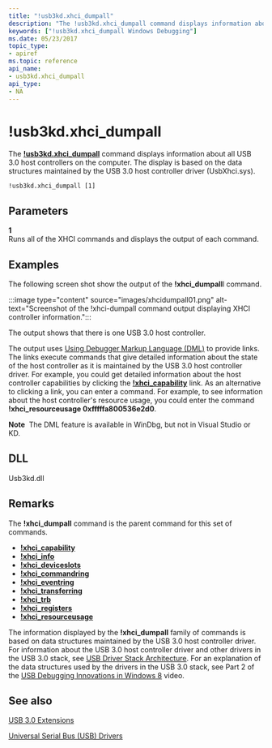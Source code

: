```yaml
---
title: "!usb3kd.xhci_dumpall"
description: "The !usb3kd.xhci_dumpall command displays information about all USB 3.0 host controllers on the computer. The display is based on the data structures maintained by UsbXhci.sys."
keywords: ["!usb3kd.xhci_dumpall Windows Debugging"]
ms.date: 05/23/2017
topic_type:
- apiref
ms.topic: reference
api_name:
- usb3kd.xhci_dumpall
api_type:
- NA
---
```


# !usb3kd.xhci\_dumpall

The [**!usb3kd.xhci\_dumpall**](-usb3kd-device-info.md) command displays information about all USB 3.0 host controllers on the computer. The display is based on the data structures maintained by the USB 3.0 host controller driver (UsbXhci.sys).

```dbgcmd
!usb3kd.xhci_dumpall [1]
```

## Parameters

<span id="_____________1"></span> **1**  
Runs all of the XHCI commands and displays the output of each command.

## Examples

The following screen shot show the output of the **!xhci\_dumpall**l command.

:::image type="content" source="images/xhcidumpall01.png" alt-text="Screenshot of the !xhci-dumpall command output displaying XHCI controller information.":::

The output shows that there is one USB 3.0 host controller.

The output uses [Using Debugger Markup Language (DML)](../debugger/debugger-markup-language-commands.md) to provide links. The links execute commands that give detailed information about the state of the host controller as it is maintained by the USB 3.0 host controller driver. For example, you could get detailed information about the host controller capabilities by clicking the [**!xhci\_capability**](-usb3kd-xhci-capability.md) link. As an alternative to clicking a link, you can enter a command. For example, to see information about the host controller's resource usage, you could enter the command **!xhci\_resourceusage 0xfffffa800536e2d0**.

**Note**  The DML feature is available in WinDbg, but not in Visual Studio or KD.

## DLL

Usb3kd.dll

## Remarks

The **!xhci\_dumpall** command is the parent command for this set of commands.

- [**!xhci\_capability**](-usb3kd-xhci-capability.md)
- [**!xhci\_info**](-usb3kd-xhci-info.md)
- [**!xhci\_deviceslots**](-usb3kd-xhci-deviceslots.md)
- [**!xhci\_commandring**](-usb3kd-xhci-commandring.md)
- [**!xhci\_eventring**](-usb3kd-xhci-eventring.md)
- [**!xhci\_transferring**](-usb3kd-xhci-transferring.md)
- [**!xhci\_trb**](-usb3kd-xhci-trb.md)
- [**!xhci\_registers**](-usb3kd-xhci-registers.md)
- [**!xhci\_resourceusage**](-usb3kd-xhci-resourceusage.md)

The information displayed by the **!xhci\_dumpall** family of commands is based on data structures maintained by the USB 3.0 host controller driver. For information about the USB 3.0 host controller driver and other drivers in the USB 3.0 stack, see [USB Driver Stack Architecture](../usbcon/usb-3-0-driver-stack-architecture.md). For an explanation of the data structures used by the drivers in the USB 3.0 stack, see Part 2 of the [USB Debugging Innovations in Windows 8](/events/build-build2011/hw-258p) video.

## See also

[USB 3.0 Extensions](usb-3-extensions.md)

[Universal Serial Bus (USB) Drivers](../usbcon/index.md)
